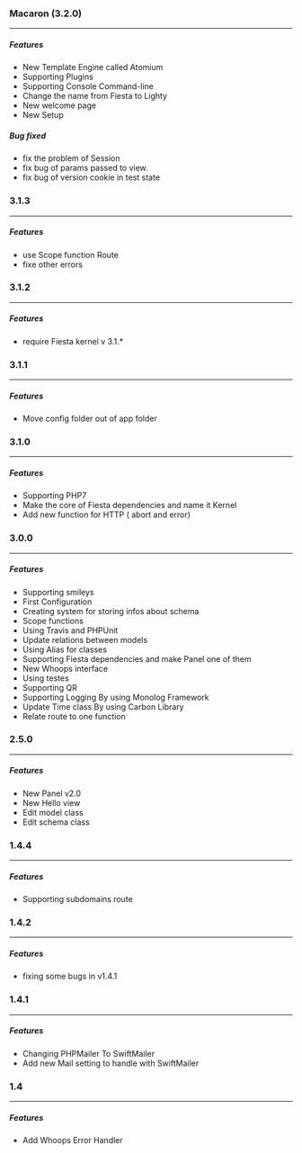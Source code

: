 ### Macaron (3.2.0)
---

##### Features

 * New Template Engine called Atomium
 * Supporting Plugins 
 * Supporting Console Command-line
 * Change the name from Fiesta to Lighty
 * New welcome page
 * New Setup

##### Bug fixed

* fix the problem of Session
* fix bug of params passed to view.
* fix bug of version cookie in test state
 

### 3.1.3
---

##### Features

 * use Scope function Route
 * fixe other errors


### 3.1.2
---

##### Features

 * require Fiesta kernel v 3.1.*


### 3.1.1
---

##### Features

 * Move config folder out of app folder


### 3.1.0
---

##### Features

 * Supporting PHP7
 * Make the core of Fiesta dependencies and name it Kernel
 * Add new function for HTTP ( abort and error)

### 3.0.0
---

##### Features

 * Supporting smileys
 * First Configuration
 * Creating system for storing infos about schema 
 * Scope functions
 * Using Travis and PHPUnit
 * Update relations between models
 * Using Alias for classes
 * Supporting Fiesta dependencies and make Panel one of them
 * New Whoops interface
 * Using testes
 * Supporting QR
 * Supporting Logging By using Monolog Framework
 * Update Time class By using Carbon Library
 * Relate route to one function


### 2.5.0
---

##### Features

* New Panel v2.0
* New Hello view
* Edit model class
* Edit schema class


### 1.4.4
---

##### Features

 * Supporting subdomains route


### 1.4.2
---

##### Features

 * fixing some bugs in v1.4.1


### 1.4.1
---

##### Features

 * Changing PHPMailer To SwiftMailer
 * Add new Mail setting to handle with SwiftMailer


### 1.4
---

##### Features

 * Add Whoops Error Handler

